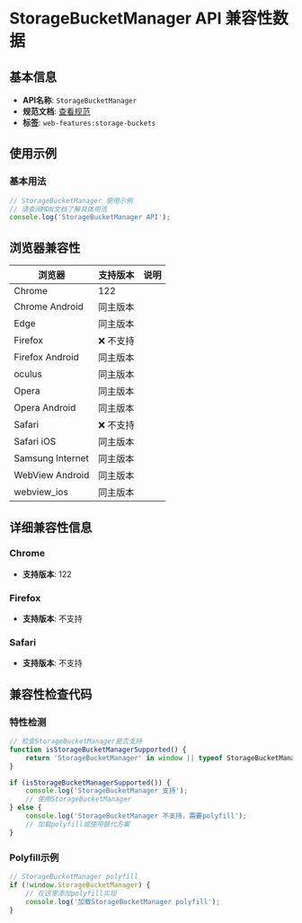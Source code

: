 # StorageBucketManager API 兼容性数据

## 基本信息

- **API名称**: `StorageBucketManager`
- **规范文档**: [查看规范](https://wicg.github.io/storage-buckets/#storagebucketmanager)
- **标签**: `web-features:storage-buckets`

## 使用示例

### 基本用法

```javascript
// StorageBucketManager 使用示例
// 请查阅MDN文档了解具体用法
console.log('StorageBucketManager API');
```

## 浏览器兼容性

| 浏览器 | 支持版本 | 说明 |
|--------|----------|------|
| Chrome | 122 |  |
| Chrome Android | 同主版本 |  |
| Edge | 同主版本 |  |
| Firefox | ❌ 不支持 |  |
| Firefox Android | 同主版本 |  |
| oculus | 同主版本 |  |
| Opera | 同主版本 |  |
| Opera Android | 同主版本 |  |
| Safari | ❌ 不支持 |  |
| Safari iOS | 同主版本 |  |
| Samsung Internet | 同主版本 |  |
| WebView Android | 同主版本 |  |
| webview_ios | 同主版本 |  |

## 详细兼容性信息

### Chrome

- **支持版本**: 122

### Firefox

- **支持版本**: 不支持

### Safari

- **支持版本**: 不支持

## 兼容性检查代码

### 特性检测

```javascript
// 检查StorageBucketManager是否支持
function isStorageBucketManagerSupported() {
    return 'StorageBucketManager' in window || typeof StorageBucketManager !== 'undefined';
}

if (isStorageBucketManagerSupported()) {
    console.log('StorageBucketManager 支持');
    // 使用StorageBucketManager
} else {
    console.log('StorageBucketManager 不支持，需要polyfill');
    // 加载polyfill或使用替代方案
}
```

### Polyfill示例

```javascript
// StorageBucketManager polyfill
if (!window.StorageBucketManager) {
    // 在这里添加polyfill实现
    console.log('加载StorageBucketManager polyfill');
}
```

